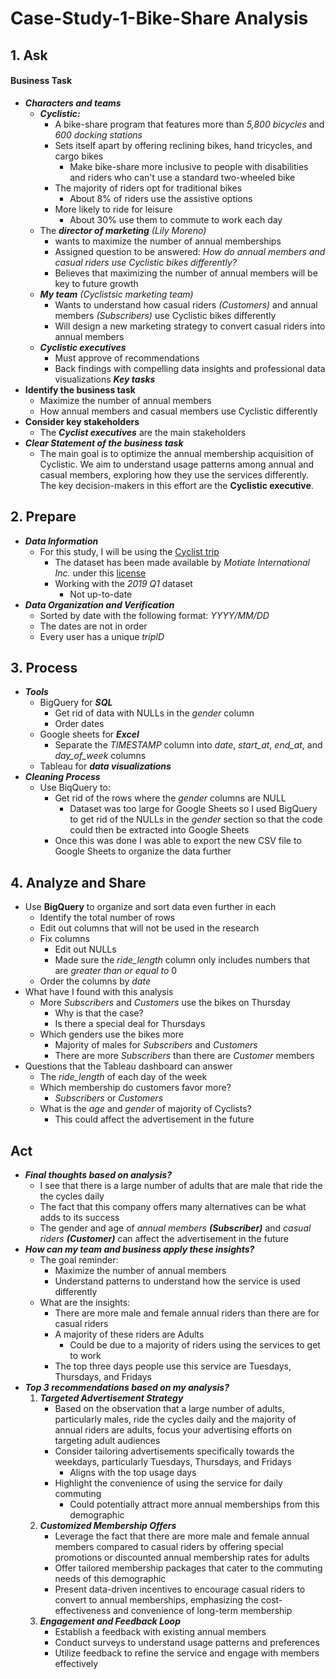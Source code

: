 # Case-Study-1-Bike-Share Analysis
## 1. Ask
#### Business Task
 * ***Characters and teams***
    * ***Cyclistic:***
       * A bike-share program that features more than *5,800 bicycles* and *600 docking stations*
       * Sets itself apart by offering reclining bikes, hand tricycles, and cargo bikes
          * Make bike-share more inclusive to people with disabilities and riders who can't use a standard two-wheeled bike
       * The majority of riders opt for traditional bikes
          * About 8% of riders use the assistive options
       *  More likely to ride for leisure
          * About 30% use them to commute to work each day
    * The ***director of marketing*** *(Lily Moreno)*
      * wants to maximize the number of annual memberships
       * Assigned question to be answered: *How do annual members and casual riders use Cyclistic bikes differently?*
        * Believes that maximizing the number of annual members will be key to future growth
    * ***My team*** *(Cyclistsic marketing team)*
        * Wants to understand how casual riders *(Customers)* and annual members *(Subscribers)* use Cyclistic bikes differently
        * Will design a new marketing strategy to convert casual riders into annual members
    * ***Cyclistic executives***
        * Must approve of recommendations
        * Back findings with compelling data insights and professional data visualizations ***Key tasks***
* **Identify the business task**
    * Maximize the number of annual members
    * How annual members and casual members use Cyclistic differently
* **Consider key stakeholders**
    * The ***Cyclist executives*** are the main stakeholders
* ***Clear Statement of the business task***
    * The main goal is to optimize the annual membership acquisition of Cyclistic. We aim to understand usage patterns among annual and casual members, exploring how they use the services differently. The key decision-makers in this effort are the **Cyclistic executive**.

## 2. Prepare
* ***Data Information***
    * For this study, I will be using the [Cyclist trip](https://divvy-tripdata.s3.amazonaws.com/index.html)
        * The dataset has been made available by *Motiate International Inc.* under this [license](https://divvybikes.com/data-license-agreement)
        * Working with the *2019 Q1* dataset
            * Not up-to-date
* ***Data Organization and Verification***
    * Sorted by date with the following format: *YYYY/MM/DD*
    * The dates are not in order
    * Every user has a unique *tripID*

## 3. Process
* ***Tools***
   * BigQuery for ***SQL***
      * Get rid of data with NULLs in the *gender* column
      * Order dates
   * Google sheets for ***Excel***
      * Separate the *TIMESTAMP* column into *date*, *start_at*, *end_at*, and *day_of_week* columns
   * Tableau for ***data visualizations***
* ***Cleaning Process***
   * Use BiqQuery to:
      * Get rid of the rows where the *gender* columns are NULL
         * Dataset was too large for Google Sheets so I used BigQuery to get rid of the NULLs in the *gender* section so that the code could then be extracted into Google Sheets
     * Once this was done I was able to export the new CSV file to Google Sheets to organize the data further

## 4. Analyze and Share
* Use **BigQuery** to organize and sort data even further in each
   * Identify the total number of rows
   * Edit out columns that will not be used in the research
   * Fix columns
      * Edit out NULLs
      * Made sure the *ride_length* column only includes numbers that are *greater than or equal to* 0
    * Order the columns by *date*
* What have I found with this analysis
   * More *Subscribers* and *Customers* use the bikes on Thursday
      * Why is that the case?
      * Is there a special deal for Thursdays
   * Which genders use the bikes more
     * Majority of males for *Subscribers* and *Customers*
     * There are more *Subscribers* than there are *Customer* members
* Questions that the Tableau dashboard can answer
   * The *ride_length* of each day of the week
   * Which membership do customers favor more?
      * *Subscribers* or *Customers*
   * What is the *age* and *gender* of majority of Cyclists?
      * This could affect the advertisement in the future

## Act
* ***Final thoughts based on analysis?***
     * I see that there is a large number of adults that are male that ride the the cycles daily
     * The fact that this company offers many alternatives can be what adds to its success
     * The gender and age of *annual members* ***(Subscriber)*** and *casual riders* ***(Customer)*** can affect the advertisement in the future
* ***How can my team and business apply these insights?***
     * The goal reminder:
          * Maximize the number of annual members
          * Understand patterns to understand how the service is used differently
     * What are the insights:
          * There are more male and female annual riders than there are for casual riders
          * A majority of these riders are Adults
               * Could be due to a majority of riders using the services to get to work
          * The top three days people use this service are Tuesdays, Thursdays, and Fridays
* ***Top 3 recommendations based on my analysis?***
     1. ***Targeted Advertisement Strategy***
           * Based on the observation that a large number of adults, particularly males, ride the cycles daily and the majority of annual riders are adults, focus your advertising efforts on targeting adult audiences
           * Consider tailoring advertisements specifically towards the weekdays, particularly Tuesdays, Thursdays, and Fridays
                * Aligns with the top usage days
           * Highlight the convenience of using the service for daily commuting
                * Could potentially attract more annual memberships from this demographic
     2. ***Customized Membership Offers***
           * Leverage the fact that there are more male and female annual members compared to casual riders by offering special promotions or discounted annual membership rates for adults
           * Offer tailored membership packages that cater to the commuting needs of this demographic
           * Present data-driven incentives to encourage casual riders to convert to annual memberships, emphasizing the cost-effectiveness and convenience of long-term membership
  3. ***Engagement and Feedback Loop***
        * Establish a feedback with existing annual members
        * Conduct surveys to understand usage patterns and preferences
        * Utilize feedback to refine the service and engage with members effectively
